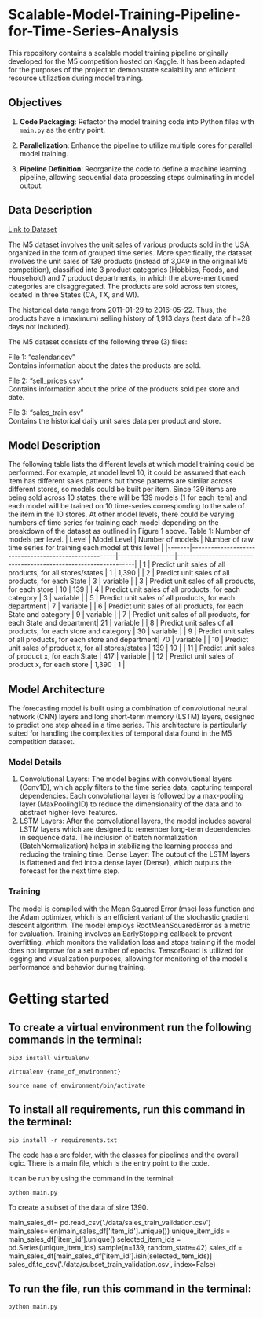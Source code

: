 # Scalable-Model-Training-Pipeline-for-Time-Series-Analysis

This repository contains a scalable model training pipeline originally developed for the M5 competition hosted on Kaggle. It has been adapted for the purposes of the project to demonstrate scalability and efficient resource utilization during model training.

## Objectives

1. **Code Packaging**: Refactor the model training code into Python files with `main.py` as the entry point.

2. **Parallelization**: Enhance the pipeline to utilize multiple cores for parallel model training.

3. **Pipeline Definition**: Reorganize the code to define a machine learning pipeline, allowing sequential data processing steps culminating in model output.

## Data Description

[Link to Dataset](https://www.kaggle.com/competitions/m5-forecasting-accuracy)

The M5 dataset involves the unit sales of various products sold in the USA, organized in the form of grouped time series. More specifically, the dataset involves the unit sales of 139 products (instead of 3,049 in the original M5 competition), classified into 3 product categories (Hobbies, Foods, and Household) and 7 product departments, in which the above-mentioned categories are disaggregated.  The products are sold across ten stores, located in three States (CA, TX, and WI).


The historical data range from 2011-01-29 to 2016-05-22. Thus, the products have a (maximum) selling history of 1,913 days (test data of h=28 days not included). 

The M5 dataset consists of the following three (3) files:

File 1: “calendar.csv” <br>
Contains information about the dates the products are sold.

File 2: “sell_prices.csv” <br>
Contains information about the price of the products sold per store and date.  

File 3: “sales_train.csv”  <br>
Contains the historical daily unit sales data per product and store.

## Model Description
The following table lists the different levels at which model training could be performed. For example, at model level 10, it could be assumed that each item has different sales patterns but those patterns are similar across different stores, so models could be built per item. Since 139 items are being sold across 10 states, there will be 139 models (1 for each item) and each model will be trained on 10 time-series corresponding to the sale of the item in the 10 stores. At other model levels, there could be varying numbers of time series for training each model depending on the breakdown of the dataset as outlined in Figure 1 above.
Table 1: Number of models per level.
| Level | Model Level                                          | Number of models | Number of raw time series for training each model at this level |
|-------|------------------------------------------------------|------------------|----------------------------------------------------------------|
| 1     | Predict unit sales of all products, for all stores/states      | 1                | 1,390                                                            |
| 2     | Predict unit sales of all products, for each State              | 3                | variable                                                         |
| 3     | Predict unit sales of all products, for each store              | 10               | 139                                                              |
| 4     | Predict unit sales of all products, for each category           | 3                | variable                                                         |
| 5     | Predict unit sales of all products, for each department         | 7                | variable                                                         |
| 6     | Predict unit sales of all products, for each State and category | 9                | variable                                                         |
| 7     | Predict unit sales of all products, for each State and department| 21               | variable                                                         |
| 8     | Predict unit sales of all products, for each store and category | 30               | variable                                                         |
| 9     | Predict unit sales of all products, for each store and department| 70               | variable                                                         |
| 10    | Predict unit sales of product x, for all stores/states          | 139              | 10                                                               |
| 11    | Predict unit sales of product x, for each State                 | 417              | variable                                                         |
| 12    | Predict unit sales of product x, for each store                 | 1,390            | 1                                                                |


## Model Architecture
The forecasting model is built using a combination of convolutional neural network (CNN) layers and long short-term memory (LSTM) layers, designed to predict one step ahead in a time series. This architecture is particularly suited for handling the complexities of temporal data found in the M5 competition dataset.

### Model Details
1. Convolutional Layers: The model begins with convolutional layers (Conv1D), which apply filters to the time series data, capturing temporal dependencies. Each convolutional layer is followed by a max-pooling layer (MaxPooling1D) to reduce the dimensionality of the data and to abstract higher-level features.
2. LSTM Layers: After the convolutional layers, the model includes several LSTM layers which are designed to remember long-term dependencies in sequence data. The inclusion of batch normalization (BatchNormalization) helps in stabilizing the learning process and reducing the training time.
Dense Layer: The output of the LSTM layers is flattened and fed into a dense layer (Dense), which outputs the forecast for the next time step.

### Training
The model is compiled with the Mean Squared Error (mse) loss function and the Adam optimizer, which is an efficient variant of the stochastic gradient descent algorithm.
The model employs RootMeanSquaredError as a metric for evaluation.
Training involves an EarlyStopping callback to prevent overfitting, which monitors the validation loss and stops training if the model does not improve for a set number of epochs.
TensorBoard is utilized for logging and visualization purposes, allowing for monitoring of the model's performance and behavior during training.

# Getting started
## To create a virtual environment run the following commands in the terminal:

```
pip3 install virtualenv
```
```
virtualenv {name_of_environment}
```
```
source name_of_environment/bin/activate
```


## To install all requirements, run this command in the terminal:
```
pip install -r requirements.txt
```

The code has a src folder, with the classes for pipelines and the overall logic. There is a main file, which is the entry point to the code.

It can be run by using the command in the terminal:
```
python main.py
```

To create a subset of the data of size 1390.

main_sales_df= pd.read_csv('./data/sales_train_validation.csv')
main_sales=len(main_sales_df['item_id'].unique())
unique_item_ids = main_sales_df['item_id'].unique()
selected_item_ids = pd.Series(unique_item_ids).sample(n=139, random_state=42)
sales_df = main_sales_df[main_sales_df['item_id'].isin(selected_item_ids)]
sales_df.to_csv('./data/subset_train_validation.csv', index=False)


## To run the file, run this command in the terminal:
```
python main.py
```




